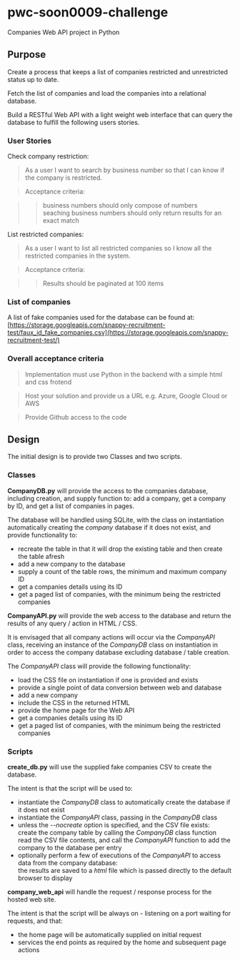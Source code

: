 # pwc-soon0009-challenge

Companies Web API project in Python

## Purpose

Create a process that keeps a list of companies restricted and unrestricted status up to date.

Fetch the list of companies and load the companies into a relational database.

Build a RESTful Web API with a light weight web interface that can query the database to fulfill the following users stories.


### User Stories

Check company restriction:

> As a user I want to search by business number so that I can know if the company is restricted.

> Acceptance criteria:

>> business numbers should only compose of numbers  
>> seaching business numbers should only return results for an exact match

List restricted companies:

> As a user I want to list all restricted companies so I know all the restricted companies in the system.

> Acceptance criteria:

>> Results should be paginated at 100 items

### List of companies

A list of fake companies used for the database can be found at: [https://storage.googleapis.com/snappy-recruitment-test/faux_id_fake_companies.csv](https://storage.googleapis.com/snappy-recruitment-test/)

### Overall acceptance criteria

> Implementation must use Python in the backend with a simple html and css frotend

> Host your solution and provide us a URL e.g. Azure, Google Cloud or AWS

> Provide Github access to the code

## Design

The initial design is to provide two Classes and two scripts.

### Classes

**CompanyDB.py** will provide the access to the companies database, including creation, and supply function to: add a company, get a company by ID, and get a list of companies in pages.

The database will be handled using SQLite, with the class on instantiation automatically creating the *company* database if it does not exist, and provide functionality to:
- recreate the table in that it will drop the existing table and then create the table afresh
- add a new company to the database
- supply a count of the table rows, the minimum and maximum company ID
- get a companies details using its ID
- get a paged list of companies, with the minimum being the restricted companies

**CompanyAPI.py** will provide the web access to the database and return the results of any query / action in HTML / CSS.

It is envisaged that all company actions will occur via the *CompanyAPI* class, receiving an instance of the *CompanyDB* class on instantiation in order to access the company database excluding database / table creation.

The *CompanyAPI* class will provide the following functionality:
- load the CSS file on instantiation if one is provided and exists
- provide a single point of data conversion between web and database
- add a new company
- include the CSS in the returned HTML
- provide the home page for the Web API
- get a companies details using its ID
- get a paged list of companies, with the minimum being the restricted companies

### Scripts

**create_db.py** will use the supplied fake companies CSV to create the database.

The intent is that the script will be used to:
- instantiate the *CompanyDB* class to automatically create the database if it does not exist
- instantiate the *CompanyAPI* class, passing in the *CompanyDB* class
- unless the *--nocreate* option is specified, and the CSV file exists:  
create the company table by calling the *CompanyDB* class function  
read the CSV file contents, and call the *CompanyAPI* function to add the company to the database per entry
- optionally perform a few of executions of the *CompanyAPI* to access data from the company database:  
the results are saved to a *html* file which is passed directly to the default browser to display

**company_web_api** will handle the request / response process for the hosted web site.

The intent is that the script will be always on - listening on a port waiting for requests, and that:
- the home page will be automatically supplied on initial request
- services the end points as required by the home and subsequent page actions
